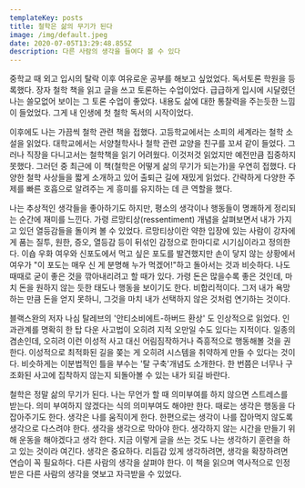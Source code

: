 ```yaml
---
templateKey: posts
title: 철학은 삶의 무기가 된다
image: /img/default.jpeg
date: 2020-07-05T13:29:48.855Z
description: 다른 사람의 생각을 들여다 볼 수 있다
---
```

중학교 때 외고 입시의 탈락 이후 여유로운 공부를 해보고 싶었었다. 독서토론 학원을 등록했다. 장자 철학 책을 읽고 글을 쓰고 토론하는 수업이었다. 급급하게 입시에 시달렸던 나는 쓸모없어 보이는 그 토론 수업이 좋았다. 내용도 삶에 대한 통찰력을 주는듯한 느낌이 들었었다. 그게 내 인생에 첫 철학 독서의 시작이었다.

이후에도 나는 가끔씩 철학 관련 책을 접했다. 고등학교에서는 소피의 세계라는 철학 소설을 읽었다. 대학교에서는 서양철학사나 철학 관련 교양을 친구를 꼬셔 같이 들었다. 그러나 직장을 다니고서는 철학책을 읽기 어려웠다. 이것저것 읽었지만 예전만큼 집중하지 못했다. 그러던 중 최근에 이 책(철학은 어떻게 삶의 무기가 되는가)을 우연히 접했다. 다양한 철학 사상들을 짧게 소개하고 있어 출퇴근 길에 재밌게 읽었다. 간략하게 다양한 주제를 빠른 호흡으로 알려주는 게 흥미를 유지하는 데 큰 역할을 했다.

나는 추상적인 생각들을 좋아하기도 하지만, 평소의 생각이나 행동들이 명쾌하게 정리되는 순간에 재미를 느낀다. 가령 르망티상(ressentiment) 개념을 살펴보면서 내가 가지고 있던 열등감들을 돌이켜 볼 수 있었다. 르망티상이란 약한 입장에 있는 사람이 강자에게 품는 질투, 원한, 증오, 열등감 등이 뒤섞인 감정으로 한마디로 시기심이라고 정의한다. 이숍 우화 여우와 신포도에서 먹고 싶은 포도를 발견했지만 손이 닿지 않는 상황에서 여우가 "이 포도는 매우 신 게 분명해 누가 먹겠어!"하고 돌아서는 것과 비슷하다. 나도 때때로 굳이 좋은 것을 깎아내리려고 할 때가 있다. 가령 돈은 많을수록 좋은 것인데, 마치 돈을 원하지 않는 듯한 태도나 행동을 보이기도 한다. 비합리적이다. 그저 내가 욕망하는 만큼 돈을 얻지 못하니, 그것을 마치 내가 선택하지 않은 것처럼 연기하는 것이다.

블랙스완의 저자 나심 탈레브의 '안티소비에트-하버드 환상' 도 인상적으로 읽었다. 인과관계를 명확히 한 탑 다운 사고법이 오히려 지적 오만일 수도 있다는 지적이다. 일종의 겸손인데, 오히려 이런 이성적 사고 대신 어림짐작하거나 즉흥적으로 행동해볼 것을 권한다. 이성적으로 최적화된 길을 쫒는 게 오히려 시스템을 취약하게 만들 수 있다는 것이다. 비슷하게는 이분법적인 틀을 부수는 '탈 구축'개념도 소개한다. 한 번쯤은 너무나 구조화된 사고에 집착하지 않는지 되돌아볼 수 있는 내가 되길 바란다.

철학은 정말 삶의 무기가 된다. 나는 무언가 할 때 의미부여를 하지 않으면 스트레스를 받는다. 의미 부여하지 않겠다는 식의 의미부여도 해야만 한다. 때로는 생각은 행동을 다잡아주기도 한다. 생각은 나를 움직이게 한다. 한편으로는 생각이 나를 잡아먹지 않도록 생각으로 다스려야 한다. 생각을 생각으로 막아야 한다. 생각하지 않는 시간을 만들기 위해 운동을 해야겠다고 생각 한다. 지금 이렇게 글을 쓰는 것도 나는 생각하기 훈련을 하고 있는 것이라 여긴다. 생각은 중요하다. 리듬감 있게 생각하려면, 생각을 확장하려면 연습이 꼭 필요하다. 다른 사람의 생각을 살펴야 한다. 이 책을 읽으며 역사적으로 인정받은 다른 사람의 생각을 엿보고 자극받을 수 있었다.